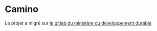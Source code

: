 # Camino

Le projet a migré sur [le gitlab du ministère du développement durable](https://gitlab-forge.din.developpement-durable.gouv.fr/pub/pnm-public/camino)

